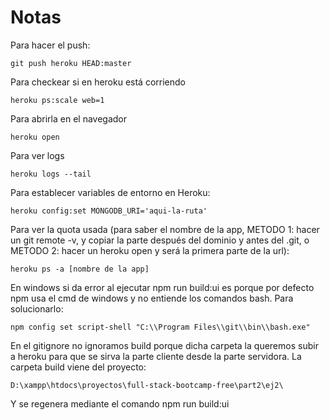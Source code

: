 # Notas

Para hacer el push:

    git push heroku HEAD:master

Para checkear si en heroku está corriendo

    heroku ps:scale web=1

Para abrirla en el navegador

    heroku open

Para ver logs

    heroku logs --tail

Para establecer variables de entorno en Heroku:

    heroku config:set MONGODB_URI='aqui-la-ruta'

Para ver la quota usada (para saber el nombre de la app, METODO 1: hacer un git remote -v, y copiar la parte después del dominio y antes del .git, o METODO 2: hacer un heroku open y será la primera parte de la url):

    heroku ps -a [nombre de la app]

En windows si da error al ejecutar npm run build:ui es porque por defecto npm usa el cmd de windows y no entiende los comandos bash. Para solucionarlo:

    npm config set script-shell "C:\\Program Files\\git\\bin\\bash.exe"

En el gitignore no ignoramos build porque dicha carpeta la queremos subir a heroku para que se sirva la parte cliente desde la parte servidora. La carpeta build viene del proyecto:

    D:\xampp\htdocs\proyectos\full-stack-bootcamp-free\part2\ej2\

Y se regenera mediante el comando npm run build:ui
